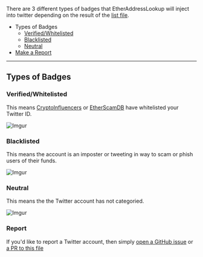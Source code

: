 There are 3 different types of badges that EtherAddressLookup will inject into twitter depending on the result of the [list file](https://github.com/MrLuit/EtherScamDB/blob/master/_data/twitter.json).

* Types of Badges
  * [Verified/Whitelisted](https://github.com/409H/EtherAddressLookup/wiki/Twitter-Badges#verifiedwhitelisted)
  * [Blacklisted](https://github.com/409H/EtherAddressLookup/wiki/Twitter-Badges#blacklisted)
  * [Neutral](https://github.com/409H/EtherAddressLookup/wiki/Twitter-Badges#neutral)
* [Make a Report](https://github.com/409H/EtherAddressLookup/wiki/Twitter-Badges#report)

----

## Types of Badges

### Verified/Whitelisted

This means [CryptoInfluencers](https://cryptoinfluencers.io/) or [EtherScamDB](https://etherscamdb.info) have whitelisted your Twitter ID. 

![Imgur](https://i.imgur.com/zWSQQZu.png)

### Blacklisted

This means the account is an imposter or tweeting in way to scam or phish users of their funds.

![Imgur](https://i.imgur.com/GOOgZdR.png)

### Neutral

This means the the Twitter account has not categoried.

![Imgur](https://i.imgur.com/bGNpYk7.png)

### Report

If you'd like to report a Twitter account, then simply [open a GitHub issue](https://github.com/MrLuit/EtherScamDB/issues/new) or [a PR to this file](https://github.com/MrLuit/EtherScamDB/blob/master/_data/twitter.json)